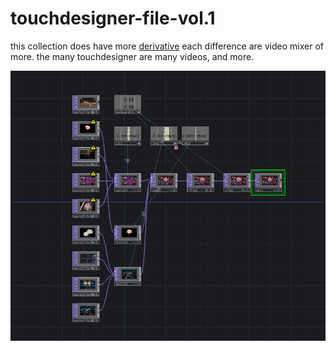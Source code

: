 # touchdesigner-file-vol.1

this collection does have more [derivative](https://derivative.ca/)
each difference are video mixer of more. the many touchdesigner are many videos, and more. 

![screenshot](https://raw.githubusercontent.com/phamalor315/touchdesigner-file-vol.1/refs/heads/main/bandicam%202025-02-22%2004-58-30-409.jpg)
